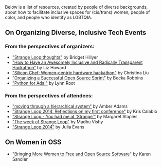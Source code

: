 Below is a list of resources, created by people of diverse backgrounds, about how to facilitate inclusive spaces for (cis/trans) women, people of color, and people who identify as LGBTQIA.

## On Organizing Diverse, Inclusive Tech Events

### From the perspectives of organizers:
- ["Strange Loop thoughts"](http://bridgetconsulting.com/?p=131) by Bridget Hillyer
- ["How to Have an Awesomely Inclusive and Radically Transparent Hackathon"](http://lizthedeveloper.com/how-to-have-an-awesomely-inclusive-and-radically-transparent-hackathon) by Liz Howard
- ["Silicon Chef: Women-centric hardware hackathon"](http://aerialdomo.tumblr.com/post/63998844533/silicon-chef-women-centric-hardware-hackathon) by Christina Liu
- ["Organizing a Successful Open Source Sprint"](http://bitchincode.wordpress.com/2014/04/16/organizing-a-successful-open-source-sprint-a-tale-of-cupcakes-and-rest) by Becka Robbins
- ["Python for Ada!"](http://www.roguelynn.com/words/Support-Ada-Initiative) by Lynn Root

### From the perspectives of attendees:
- ["moving through a hierarchical system"](http://anarchival.net/Strange-Loop/) by Amber Adams
- ["Strange Loop 2014: Reflections on my first conference"](http://krisc.github.io/blog/StrangeLoop2014/) by Kris Calabio
- ["Strange Loop - You had me at 'Strange'"](http://deadlugosi.blogspot.com/2014/09/strange-loop-you-had-me-at-strange.html) by Margaret Staples
- ["The week of Strange Loop"](http://madhuvishy.in/posts/the-week-of-strange-loop.html) by Madhu Vishy
- ["Strange Loop 2014"](http://jvns.ca/blog/2014/09/24/strange-loop-2014/) by Julia Evans

## On Women in OSS
- ["Bringing More Women to Free and Open Source Software"](https://www.youtube.com/watch?v=gDUMXEfvAME) by Karen Sandler